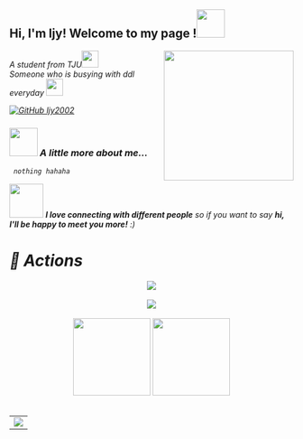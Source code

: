 <h2> Hi, I'm ljy! Welcome to my page !<img src="https://media.giphy.com/media/mGcNjsfWAjY5AEZNw6/giphy.gif" width="50"></h2>
<img align='right' src="https://i.pinimg.com/originals/12/72/94/127294a63188287fa4f96d46963904d0.gif" width="230">
<p><em>A student from TJU<img src="https://media.giphy.com/media/fYSnHlufseco8Fh93Z/giphy.gif" width="30">
  </br>
 Someone who is busying with ddl everyday <img src="https://media.giphy.com/media/WUlplcMpOCEmTGBtBW/giphy.gif" width="30">
</p>

[![GitHub ljy2002](https://img.shields.io/github/followers/ljy2002?label=follow&style=social)](https://github.com/ljy2002)

### <img src="https://media.giphy.com/media/VgCDAzcKvsR6OM0uWg/giphy.gif" width="50"> A little more about me...  

```javascript
 nothing hahaha
```

<img src="https://media.giphy.com/media/LnQjpWaON8nhr21vNW/giphy.gif" width="60"> <em><b>I love connecting with different people</b> so if you want to say <b>hi, I'll be happy to meet you more!</b> :)</em>

# 🚀 Actions

<!-- 连续提交代码天数记录 -->
<div align="center">
  
  <img align="center" src="https://github-readme-streak-stats.herokuapp.com/?user=ljy2002&theme=dark&hide_border=true" />
</div>
<br>


<!-- GitHub奖杯🏆 -->
<div align="center"><img  src="https://github-profile-trophy.vercel.app/?username=ljy2002&row=1&column=6&no-frame=true&no-bg=true&theme=juicyfresh" /></div>
<br>

<!-- GitHub数据统计 -->
<div align="center">
  <img height="137px" src="https://github-readme-stats.vercel.app/api?username=ljy2002&hide_title=true&hide_border=true&show_icons=trueline_height=21" />
  <img height="137px" src="https://github-readme-stats.vercel.app/api/top-langs/?username=ljy2002&hide_title=true&hide_border=true&layout=compact&langs_count=6" />
</div>
<br>


<!-- GitHub Activity Graph -->
<table align="center">
  <tr>
    <td colspan="2">
      <img src="https://activity-graph.herokuapp.com/graph?username=ljy2002&theme=react-dark&bg_color=FF000000&hide_border=true" />
    </td>
  </tr>
</table>


